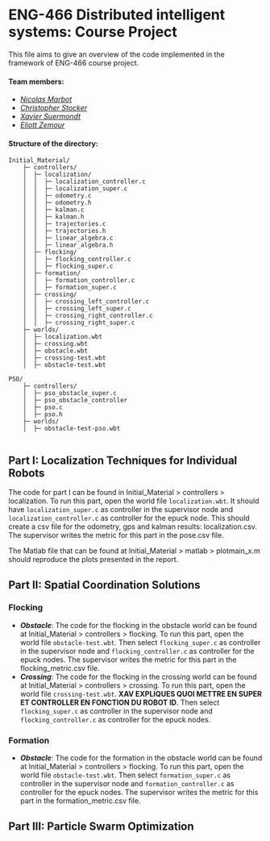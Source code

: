 # ENG-466 Distributed intelligent systems: Course Project

This file aims to give an overview of the code implemented in the framework of ENG-466 course project.

#### Team members:

* _[Nicolas Marbot](https://people.epfl.ch/nicolas.marbot)_
* _[Christopher Stocker](https://people.epfl.ch/christopher.stockersalas)_
* _[Xavier Suermondt](https://people.epfl.ch/xavier.suermondt)_
* _[Eliott Zemour](https://people.epfl.ch/eliott.zemour)_

#### Structure of the directory:

```
Initial_Material/
    ├─ controllers/
    │  ├─ localization/
    │  │  ├─ localization_controller.c
    │  │  ├─ localization_super.c
    │  │  ├─ odometry.c
    │  │  ├─ odometry.h
    │  │  ├─ kalman.c
    │  │  ├─ kalman.h
    │  │  ├─ trajectories.c
    │  │  ├─ trajectories.h
    │  │  ├─ linear_algebra.c
    │  │  ├─ linear_algebra.h
    │  ├─ flocking/
    │  │  ├─ flocking_controller.c
    │  │  ├─ flocking_super.c
    │  ├─ formation/
    │  │  ├─ formation_controller.c
    │  │  ├─ formation_super.c
    │  ├─ crossing/
    │  │  ├─ crossing_left_controller.c
    │  │  ├─ crossing_left_super.c
    │  │  ├─ crossing_right_controller.c
    │  │  ├─ crossing_right_super.c
    ├─ worlds/
    │  ├─ localization.wbt
    │  ├─ crossing.wbt
    │  ├─ obstacle.wbt
    │  ├─ crossing-test.wbt
    │  ├─ obstacle-test.wbt
    
PSO/
    ├─ controllers/
    │  ├─ pso_obstacle_super.c
    │  ├─ pso_obstacle_controller
    │  ├─ pso.c
    │  ├─ pso.h
    ├─ worlds/
    │  ├─ obstacle-test-pso.wbt
    
```



## Part I: Localization Techniques for Individual Robots

The code for part I can be found in Initial_Material >  controllers > localization.
To run this part, open the world file `localization.wbt`. It should have `localization_super.c` as controller in the supervisor node and  `localization_controller.c` as controller for the epuck node. This should create a csv file for the odometry, gps and kalman results: localization.csv. The supervisor writes the metric for this part in the pose.csv file.

The Matlab file that can be found at Initial_Material > matlab > plotmain_x.m should reproduce the plots presented in the report.

## Part II: Spatial Coordination Solutions

### Flocking

* ***Obstacle***:
  The code for the flocking in the obstacle world can be found at Initial_Material >  controllers > flocking.
  To run this part, open the world file `obstacle-test.wbt`. Then select `flocking_super.c` as controller in the supervisor node and  `flocking_controller.c` as controller for the epuck nodes. The supervisor writes the metric for this part in the flocking_metric.csv file.
* ***Crossing***:
  The code for the flocking in the crossing world can be found at Initial_Material >  controllers > crossing.
  To run this part, open the world file `crossing-test.wbt`. **XAV EXPLIQUES QUOI METTRE EN SUPER ET CONTROLLER EN FONCTION DU ROBOT ID**. Then select `flocking_super.c` as controller in the supervisor node and  `flocking_controller.c` as controller for the epuck nodes.



### Formation

* ***Obstacle***:
  The code for the formation in the obstacle world can be found at Initial_Material >  controllers > flocking.
  To run this part, open the world file `obstacle-test.wbt`. Then select `formation_super.c` as controller in the supervisor node and  `formation_controller.c` as controller for the epuck nodes. The supervisor writes the metric for this part in the formation_metric.csv file.

## Part III: Particle Swarm Optimization



